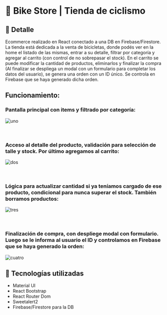 # 🚴 Bike Store | Tienda de ciclismo

## 📝 Detalle
Ecommerce realizado en React conectado a una DB en Firebase/Firestore. La tienda está dedicada a la venta de bicicletas, donde podés ver en la home el listado de las mismas, entrar a su detalle, filtrar por categoría y agregar al carrito (con control de no sobrepasar el stock). En el carrito se puede modificar la cantidad de productos, eliminarlos y finalizar la compra (Al finalizar se despliega un modal con un formulario para completar los datos del usuario), se genera una orden con un ID único. Se controla en Firebase que se haya generado dicha orden.

## Funcionamiento:

### Pantalla principal con items y filtrado por categoría:

![uno](https://user-images.githubusercontent.com/90353038/176954348-01e48f1f-83b6-4e58-b867-2f959198cafe.gif)
<br><br><br>
### Acceso al detalle del producto, validación para selección de talle y stock. Por último agregamos al carrito:

![dos](https://user-images.githubusercontent.com/90353038/176954402-8a3b3650-e498-4a15-85c4-92130fa87332.gif)
<br><br><br>
### Lógica para actualizar cantidad si ya teníamos cargado de ese producto, condicional para nunca superar el stock. También borramos productos:

![tres](https://user-images.githubusercontent.com/90353038/176954419-94a8d7ef-70f4-42e5-901b-6d7c881d7e26.gif)
<br><br><br>
### Finalización de compra, con despliege modal con formulario. Luego se le informa al usuario el ID y controlamos en Firebase que se haya generado la orden:

![cuatro](https://user-images.githubusercontent.com/90353038/176954429-00eb74fd-fcb5-4adb-b6f6-baadaab93718.gif)

## 🚀 Tecnologías utilizadas
- Material UI
- React Bootstrap
- React Router Dom
- Sweetalert2
- Firebase/Firestore para la DB

<br>


